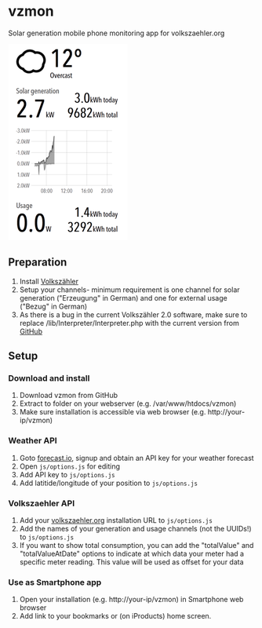 vzmon
=====

Solar generation mobile phone monitoring app for volkszaehler.org

![app demo](https://github.com/andig/vzmon/raw/master/img/demo.png)

## Preparation

1. Install [Volkszähler](volkszaehler.org)
2. Setup your channels- minimum requirement is one channel for solar generation ("Erzeugung" in German) and one for external usage ("Bezug" in German)
3. As there is a bug in the current Volkszähler 2.0 software, make sure to replace /lib/Interpreter/Interpreter.php with the current version from [GitHub](https://github.com/volkszaehler/volkszaehler.org/blob/master/lib/Interpreter/Interpreter.php)

## Setup

### Download and install

1. Download vzmon from GitHub
2. Extract to folder on your webserver (e.g. /var/www/htdocs/vzmon)
3. Make sure installation is accessible via web browser (e.g. http://your-ip/vzmon)

### Weather API

1. Goto [forecast.io](forecast.io), signup and obtain an API key for your weather forecast
2. Open ``js/options.js`` for editing
3. Add API key to ``js/options.js``
4. Add latitide/longitude of your position to ``js/options.js``

### Volkszaehler API

1. Add your [volkszaehler.org](volkszaehler.org) installation URL to ``js/options.js``
2. Add the names of your generation and usage channels (not the UUIDs!) to ``js/options.js``
3. If you want to show total consumption, you can add the "totalValue" and "totalValueAtDate" options to indicate at which data your meter had a specific meter reading. This value will be used as offset for your data

### Use as Smartphone app

1. Open your installation (e.g. http://your-ip/vzmon) in Smartphone web browser
2. Add link to your bookmarks or (on iProducts) home screen.
